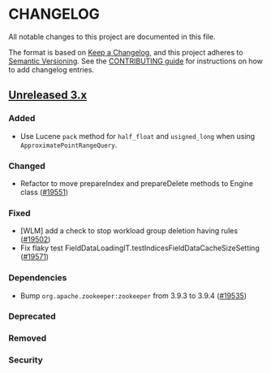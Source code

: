 # CHANGELOG
All notable changes to this project are documented in this file.

The format is based on [Keep a Changelog](https://keepachangelog.com/en/1.0.0/), and this project adheres to [Semantic Versioning](https://semver.org/spec/v2.0.0.html). See the [CONTRIBUTING guide](./CONTRIBUTING.md#Changelog) for instructions on how to add changelog entries.

## [Unreleased 3.x]
### Added
- Use Lucene `pack` method for `half_float` and `usigned_long` when using `ApproximatePointRangeQuery`.

### Changed
- Refactor to move prepareIndex and prepareDelete methods to Engine class ([#19551](https://github.com/opensearch-project/OpenSearch/pull/19551))

### Fixed
- [WLM] add a check to stop workload group deletion having rules ([#19502](https://github.com/opensearch-project/OpenSearch/pull/19502))
- Fix flaky test FieldDataLoadingIT.testIndicesFieldDataCacheSizeSetting ([#19571](https://github.com/opensearch-project/OpenSearch/pull/19571))

### Dependencies
- Bump `org.apache.zookeeper:zookeeper` from 3.9.3 to 3.9.4 ([#19535](https://github.com/opensearch-project/OpenSearch/pull/19535))

### Deprecated

### Removed

### Security

[Unreleased 3.x]: https://github.com/opensearch-project/OpenSearch/compare/3.3...main
